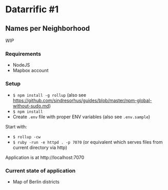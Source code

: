 # Datarrific #1

## Names per Neighborhood

*WIP*

### Requirements

- NodeJS
- Mapbox account

### Setup

- `$ npm install -g rollup` (also see https://github.com/sindresorhus/guides/blob/master/npm-global-without-sudo.md)
- `$ npm install`
- Create `.env` file with proper ENV variables (also see `.env.sample`)

Start with:

- `$ rollup -cw`
- `$ ruby -run -e httpd . -p 7070` (or equivalent which serves files from current directory via http)

Application is at http://localhost:7070

### Current state of application

- Map of Berlin districts